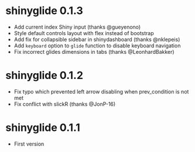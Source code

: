 # shinyglide 0.1.3

* Add current index Shiny input (thanks @gueyenono)
* Style default controls layout with flex instead of bootstrap
* Add fix for collapsible sidebar in shinydashboard (thanks @nklepeis)
* Add `keyboard` option to `glide` function to disable keyboard navigation
* Fix incorrect glides dimensions in tabs (thanks @LeonhardBakker)


# shinyglide 0.1.2

* Fix typo which prevented left arrow disabling when prev_condition is not met
* Fix conflict with slickR (thanks @JonP-16)


# shinyglide 0.1.1

* First version

